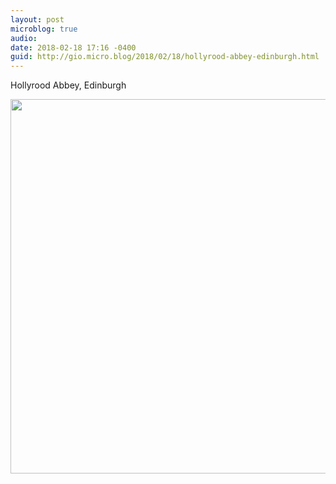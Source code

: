 ```yaml
---
layout: post
microblog: true
audio: 
date: 2018-02-18 17:16 -0400
guid: http://gio.micro.blog/2018/02/18/hollyrood-abbey-edinburgh.html
---
```

Hollyrood Abbey, Edinburgh 

<img src="http://microblog.stevegio.net/uploads/2018/8445f9dcbd.jpg" width="600" height="599" />
